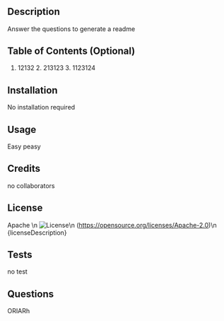 # <README Generator>

## Description

Answer the questions to generate a readme

## Table of Contents (Optional)

1. 12132 2. 213123 3. 1123124

## Installation

No installation required

## Usage

Easy peasy

## Credits

no collaborators

## License

Apache \n
![License](https://img.shields.io/badge/License-Apache_2.0-blue.svg)\n
(https://opensource.org/licenses/Apache-2.0)\n
{licenseDescription}

## Tests

no test

## Questions
ORIARh
